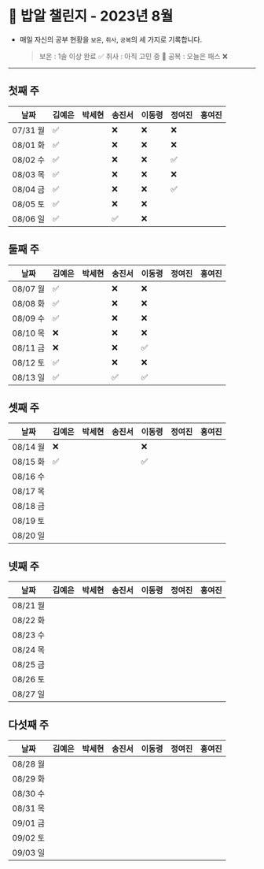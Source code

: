 # 🍚 밥알 챌린지 - 2023년 8월
- 매일 자신의 공부 현황을 `보온`, `취사`, `공복`의 세 가지로 기록합니다.
    
    > 보온 : 1솔 이상 완료 ✅
    취사 : 아직 고민 중 🤔
    공복 : 오늘은 패스 ❌
---

## 첫째 주

**날짜**|김예은|박세현|송진서|이동령|정여진|홍여진
---|---|---|---|---|---|---
07/31 월|✅| |❌|❌|❌| |
08/01 화|✅| |❌|❌|❌| |
08/02 수|✅| |❌|❌|✅| |
08/03 목|✅| |❌|❌|❌| |
08/04 금|✅| |❌|❌|✅| |
08/05 토|✅| |❌|❌| | |
08/06 일|✅| |✅|❌| | |


## 둘째 주

**날짜**|김예은|박세현|송진서|이동령|정여진|홍여진
---|---|---|---|---|---|---
08/07 월|✅| |❌|❌| | |
08/08 화|✅| |❌|❌| | |
08/09 수|✅| |❌|❌| | |
08/10 목|❌ | |❌|❌| | |
08/11 금|❌ | |❌|✅| | |
08/12 토|✅ | |❌|❌| | |
08/13 일|✅ | |✅|✅| | |

## 셋째 주

**날짜**|김예은|박세현|송진서|이동령|정여진|홍여진
---|---|---|---|---|---|---
08/14 월|❌| | |❌| | |
08/15 화|✅| | |✅| | |
08/16 수| | | | | | |
08/17 목| | | | | | |
08/18 금| | | | | | |
08/19 토| | | | | | |
08/20 일| | | | | | |

## 넷째 주

**날짜**|김예은|박세현|송진서|이동령|정여진|홍여진
---|---|---|---|---|---|---
08/21 월| | | | | | |
08/22 화| | | | | | |
08/23 수| | | | | | |
08/24 목| | | | | | |
08/25 금| | | | | | |
08/26 토| | | | | | |
08/27 일| | | | | | |

## 다섯째 주

**날짜**|김예은|박세현|송진서|이동령|정여진|홍여진
---|---|---|---|---|---|---
08/28 월| | | | | | |
08/29 화| | | | | | |
08/30 수| | | | | | |
08/31 목| | | | | | |
09/01 금| | | | | | |
09/02 토| | | | | | |
09/03 일| | | | | | |
